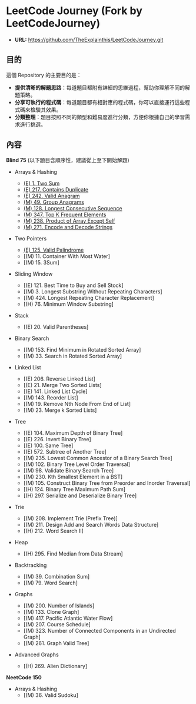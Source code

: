 # LeetCode Journey (Fork by LeetCodeJourney)
* **URL:** https://github.com/TheExplainthis/LeetCodeJourney.git

## 目的
這個 Repository 的主要目的是：

* **提供清晰的解題思路**：每道題目都附有詳細的思維過程，幫助你理解不同的解題策略。
* **分享可執行的程式碼**：每道題目都有相對應的程式碼，你可以直接運行這些程式碼來檢驗其效果。
* **分類整理**：題目按照不同的類型和難易度進行分類，方便你根據自己的學習需求進行挑選。

## 內容
**Blind 75**
(以下題目含順序性，建議從上至下開始解題)
* Arrays & Hashing
    * [(E) 1. Two Sum](./1.TwoSum.py)
    * [(E) 217. Contains Duplicate](./217.ContainsDuplicate.py)
    * [(E) 242. Valid Anagram](./242.ValidAnagram.py)
    * [(M) 49. Group Anagrams](./49.GroupAnagrams.py)
    * [(M) 128. Longest Consecutive Sequence](./128.LongestConsecutiveSequence.py)
    * [(M) 347. Top K Frequent Elements](./347.TopKFrequentElements.py)
    * [(M) 238. Product of Array Except Self](./238.ProductofArrayExceptSelf.py)
    * [(M) 271. Encode and Decode Strings](./271.EncodeAndDecodeStrings.py)
    
* Two Pointers
    * [(E) 125. Valid Palindrome](./125.ValidPalindrome.py)
    * [(M) 11. Container With Most Water]
    * [(M) 15. 3Sum]

* Sliding Window
    * [(E) 121. Best Time to Buy and Sell Stock]
    * [(M) 3. Longest Substring Without Repeating Characters]
    * [(M) 424. Longest Repeating Character Replacement]
    * [(H) 76. Minimum Window Substring]

* Stack
    * [(E) 20. Valid Parentheses]

* Binary Search
    * [(M) 153. Find Minimum in Rotated Sorted Array]
    * [(M) 33. Search in Rotated Sorted Array]

* Linked List
    * [(E) 206. Reverse Linked List]
    * [(E) 21. Merge Two Sorted Lists]
    * [(E) 141. Linked List Cycle]
    * [(M) 143. Reorder List]
    * [(M) 19. Remove Nth Node From End of List]
    * [(M) 23. Merge k Sorted Lists]

* Tree
    * [(E) 104. Maximum Depth of Binary Tree]
    * [(E) 226. Invert Binary Tree]
    * [(E) 100. Same Tree]
    * [(E) 572. Subtree of Another Tree]
    * [(M) 235. Lowest Common Ancestor of a Binary Search Tree]
    * [(M) 102. Binary Tree Level Order Traversal]
    * [(M) 98. Validate Binary Search Tree]
    * [(M) 230. Kth Smallest Element in a BST]
    * [(M) 105. Construct Binary Tree from Preorder and Inorder Traversal]
    * [(H) 124. Binary Tree Maximum Path Sum]
    * [(H) 297. Serialize and Deserialize Binary Tree]

* Trie
  * [(M) 208. Implement Trie (Prefix Tree)]
  * [(M) 211. Design Add and Search Words Data Structure]
  * [(H) 212. Word Search II]

* Heap
  * [(H) 295. Find Median from Data Stream]

* Backtracking
  * [(M) 39. Combination Sum]
  * [(M) 79. Word Search]

* Graphs
  * [(M) 200. Number of Islands]
  * [(M) 133. Clone Graph]
  * [(M) 417. Pacific Atlantic Water Flow]
  * [(M) 207. Course Schedule]
  * [(M) 323. Number of Connected Components in an Undirected Graph]
  * [(M) 261. Graph Valid Tree]

* Advanced Graphs
  * [(H) 269. Alien Dictionary]

**NeetCode 150**
* Arrays & Hashing
    * [(M) 36. Valid Sudoku]